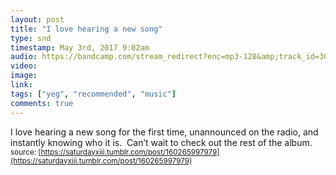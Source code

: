 ```yaml
---
layout: post
title: "I love hearing a new song"
type: snd
timestamp: May 3rd, 2017 9:02am
audio: https://bandcamp.com/stream_redirect?enc=mp3-128&amp;track_id=3060742330&amp;ts=1618828289&amp;t=3f513273e795169c1c71c329d18c98e60c5f56f0
video: 
image: 
link: 
tags: ["yeg", "recommended", "music"]
comments: true
---
```

I love hearing a new song for the first time, unannounced on the radio, and instantly knowing who it is.  Can’t wait to check out the rest of the album.
<small>source: [https://saturdayxiii.tumblr.com/post/160265997979](https://saturdayxiii.tumblr.com/post/160265997979)</small>